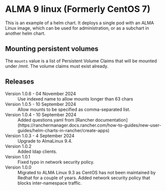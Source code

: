 # ALMA 9 linux (Formerly CentOS 7)

This is an example of a helm chart. It deploys a single pod with an ALMA Linux image,
which can be used for administration, or as a subchart in another helm chart.

## Mounting persistent volumes

The `mounts` value is a list of Persistent Volume Claims that will be mounted
under /mnt. The volume claims must exist already.

## Releases

<dl>
  <dt>Version 1.0.6 - 04 November 2024</dt>
  <dd>Use indexed name to allow mounts longer than 63 chars</dd>

  <dt>Version 1.0.5 - 10 September 2024</dt>
  <dd>Allow mounts to be specified as comma-separated list.</dd>

  <dt>Version 1.0.4 - 10 September 2024</dt>
  <dd>Added questions.yaml from [Rancher documentation](https://ranchermanager.docs.rancher.com/how-to-guides/new-user-guides/helm-charts-in-rancher/create-apps)</dd>

  <dt>Version 1.0.3 - 4 September 2024</dt>
  <dd>Upgrade to AlmaLinux 9.4.</dd>

  <dt>Version 1.0.2</dt>
  <dd>Added ldap clients.</dd>

  <dt>Version 1.0.1</dt>
  <dd>Fixed typo in network security policy.</dd>

  <dt>Version 1.0.0</dt>
  <dd>Migrated to ALMA Linux 9.3 as CentOS has not been maintained by Redhat for a couple of years.
      Added network security policy that blocks inter-namespace traffic.
  </dd>

</dl>
